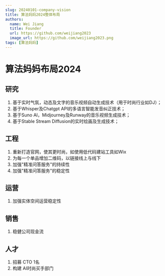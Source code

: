 ```yaml
---
slug: 20240101-company-vision
title: 算法妈妈2024整体布局
authors:
  name: Wei Jiang
  title: Founder
  url: https://github.com/weijiang2023
  image_url: https://github.com/weijiang2023.png
tags: [算法妈妈]
---
```


# 算法妈妈布局2024
## 研究

1. 基于实时气氛，动态及文字的音乐视频自动生成技术（用于时尚行业如DJ）；
2. 基于Whisper及Chatgpt API的多语言智能发音纠正技术；
3. 基于Suno AI，Midjourney及Runway的音乐视频生成技术；
4. 基于Stable Stream Diffusion的实时绘画及生成技术；

## 工程

1. 重新打造官网，使其更时尚，如使用低代码建站工具如Wix
2. 为每一个单品增加二维码，以链接线上与线下
3. 加强"精准问答服务"的持续性
4. 加强"精准问答服务"的稳定性

## 运营

1. 加强实体空间运营稳定性

## 销售

1. 稳健公司现金流

## 人才

1. 招募 CTO 1名
2. 构建 AI时尚买手部门